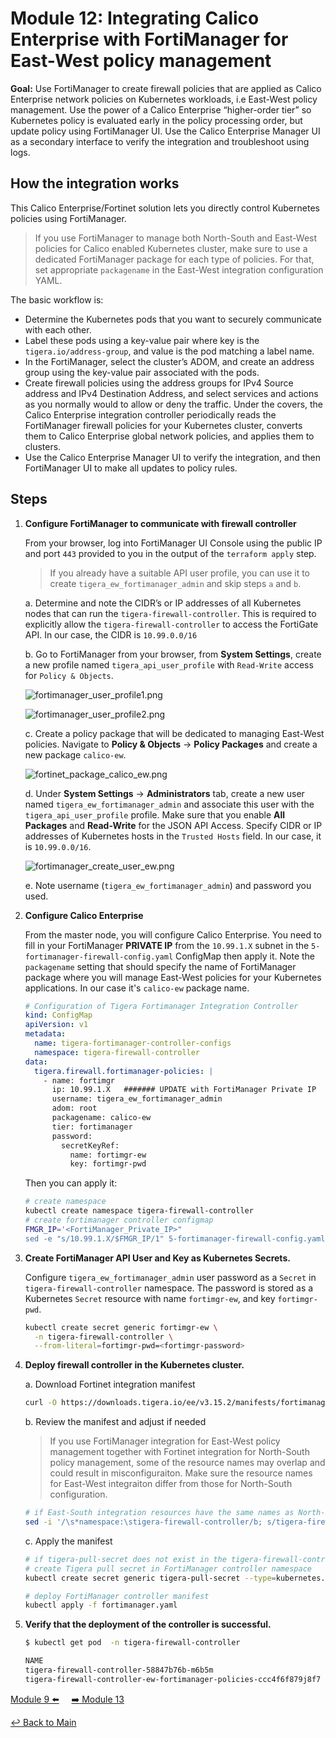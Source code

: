 # Module 12: Integrating Calico Enterprise with FortiManager for East-West policy management

**Goal:**  Use FortiManager to create firewall policies that are applied as Calico Enterprise network policies on Kubernetes workloads, i.e East-West policy management. Use the power of a Calico Enterprise “higher-order tier” so Kubernetes policy is evaluated early in the policy processing order, but update policy using FortiManager UI. Use the Calico Enterprise Manager UI as a secondary interface to verify the integration and troubleshoot using logs.

## How the integration works

This Calico Enterprise/Fortinet solution lets you directly control Kubernetes policies using FortiManager.

>If you use FortiManager to manage both North-South and East-West policies for Calico enabled Kubernetes cluster, make sure to use a dedicated FortiManager package for each type of policies. For that, set appropriate `packagename` in the East-West integration configuration YAML.

The basic workflow is:

- Determine the Kubernetes pods that you want to securely communicate with each other.
- Label these pods using a key-value pair where key is the `tigera.io/address-group`, and value is the pod matching a label name.
- In the FortiManager, select the cluster’s ADOM, and create an address group using the key-value pair associated with the pods.
- Create firewall policies using the address groups for IPv4 Source address and IPv4 Destination Address, and select services and actions as you normally would to allow or deny the traffic. Under the covers, the Calico Enterprise integration controller periodically reads the FortiManager firewall policies for your Kubernetes cluster, converts them to Calico Enterprise global network policies, and applies them to clusters.
- Use the Calico Enterprise Manager UI to verify the integration, and then FortiManager UI to make all updates to policy rules.

## Steps

1. **Configure FortiManager to communicate with firewall controller**

    From your browser, log into FortiManager UI Console using the public IP and port `443` provided to you in the output of the `terraform apply` step.

    >If you already have a suitable API user profile, you can use it to create `tigera_ew_fortimanager_admin` and skip steps `a` and `b`.

    a. Determine and note the CIDR’s or IP addresses of all Kubernetes nodes that can run the `tigera-firewall-controller`. This is required to explicitly allow the `tigera-firewall-controller` to access the FortiGate API. In our case, the CIDR is `10.99.0.0/16`

    b. Go to FortiManager from your browser, from **System Settings**, create a new  profile named `tigera_api_user_profile` with `Read-Write` access for `Policy & Objects`.

    ![fortimanager_user_profile1.png](../img/fortimanager_user_profile1.png)

    ![fortimanager_user_profile2.png](../img/fortimanager_user_profile2.png)

    c. Create a policy package that will be dedicated to managing East-West policies. Navigate to **Policy & Objects** -> **Policy Packages** and create a new package `calico-ew`.

    ![fortinet_package_calico_ew.png](../img/fortinet_package_calico_ew.png)

    d. Under **System Settings** -> **Administrators** tab, create a new user named `tigera_ew_fortimanager_admin` and associate this user with the `tigera_api_user_profile` profile. Make sure that you enable **All Packages** and **Read-Write** for the JSON API Access. Specify CIDR or IP addresses of Kubernetes hosts in the `Trusted Hosts` field. In our case, it is `10.99.0.0/16`.

    ![fortimanager_create_user_ew.png](../img/fortimanager_create_user_ew.png)

    e. Note username (`tigera_ew_fortimanager_admin`) and password you used.

2. **Configure Calico Enterprise**

    From the master node, you will configure Calico Enterprise. You need to fill in your FortiManager  **PRIVATE IP** from the `10.99.1.X` subnet in the `5-fortimanager-firewall-config.yaml` ConfigMap then apply it. Note the `packagename` setting that should specify the name of FortiManager package where you will manage East-West policies for your Kubernetes applications. In our case it's `calico-ew` package name.

    ```yaml
    # Configuration of Tigera Fortimanager Integration Controller
    kind: ConfigMap
    apiVersion: v1
    metadata:
      name: tigera-fortimanager-controller-configs
      namespace: tigera-firewall-controller
    data:
      tigera.firewall.fortimanager-policies: |
        - name: fortimgr
          ip: 10.99.1.X   ####### UPDATE with FortiManager Private IP
          username: tigera_ew_fortimanager_admin
          adom: root
          packagename: calico-ew
          tier: fortimanager
          password:
            secretKeyRef:
              name: fortimgr-ew
              key: fortimgr-pwd
    ```

    Then you can apply it:

    ```bash
    # create namespace
    kubectl create namespace tigera-firewall-controller
    # create fortimanager controller configmap
    FMGR_IP='<FortiManager_Private_IP>"
    sed -e "s/10.99.1.X/$FMGR_IP/1" 5-fortimanager-firewall-config.yaml | kubectl create -f-
    ```

3. **Create FortiManager API User and Key as Kubernetes Secrets.**

    Configure `tigera_ew_fortimanager_admin` user password as a `Secret` in `tigera-firewall-controller` namespace.
    The password is stored as a Kubernetes `Secret` resource with name `fortimgr-ew`, and key `fortimgr-pwd`.

    ```bash
    kubectl create secret generic fortimgr-ew \
      -n tigera-firewall-controller \
      --from-literal=fortimgr-pwd=<fortimgr-password>
    ```

4. **Deploy firewall controller in the Kubernetes cluster.**

    a. Download Fortinet integration manifest

    ```bash
    curl -O https://downloads.tigera.io/ee/v3.15.2/manifests/fortimanager.yaml
    ```

    b. Review the manifest and adjust if needed

    >If you use FortiManager integration for East-West policy management together with Fortinet integration for North-South policy management, some of the resource names may overlap and could result in misconfiguraiton. Make sure the resource names for East-West integraiton differ from those for North-South configuration.

    ```bash
    # if East-South integration resources have the same names as North-South integration, rename them to avoid any configuration collisions
    sed -i '/\s*namespace:\stigera-firewall-controller/b; s/tigera-firewall-controller/tigera-firewall-controller-ew/g' fortimanager.yaml
    ```

    c. Apply the manifest

    ```bash
    # if tigera-pull-secret does not exist in the tigera-firewall-controller namespace
    # create Tigera pull secret in FortiManager controller namespace
    kubectl create secret generic tigera-pull-secret --type=kubernetes.io/dockerconfigjson -n tigera-firewall-controller --from-file=.dockerconfigjson=dockerjsonconfig.json

    # deploy FortiManager controller manifest
    kubectl apply -f fortimanager.yaml
    ```

5. **Verify that the deployment of the controller is successful.**

    ```bash
    $ kubectl get pod  -n tigera-firewall-controller

    NAME                                                                 READY   STATUS    RESTARTS   AGE
    tigera-firewall-controller-58847b76b-m6b5m                           1/1     Running   0          14m
    tigera-firewall-controller-ew-fortimanager-policies-ccc4f6f879j8f7   1/1     Running   0          1m
    ```

[Module 9 :arrow_left:](../modules/deploy-app-0.md) &nbsp;&nbsp;&nbsp;&nbsp;[:arrow_right: Module 13](../modules/deploy-app-1.md)

[:leftwards_arrow_with_hook: Back to Main](/README.md)
